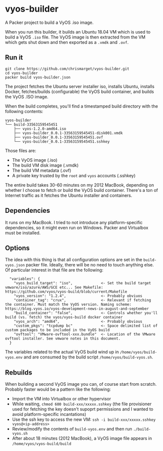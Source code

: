 # vyos-builder
A Packer project to build a VyOS .iso image.

When you run this builder, it builds an Ubuntu 18.04 VM which is used to build a VyOS `.iso` file. The VyOS image is
then extracted from the VM which gets shut down and then exported as a `.vmdk` and `.ovf`.

## Run it
```
git clone https://github.com/chrismarget/vyos-builder.git
cd vyos-builder
packer build vyos-builder.json
```

The project fetches the Ubuntu server installer iso, installs Ubuntu, installs Docker, fetches/builds (configurable)
the VyOS build container, and builds the VyOS .ISO image.

When the build completes, you'll find a timestamped build directory with the following contents:
```
vyos-builder
└── build-33563159545451
    ├── vyos-1.2.0-amd64.iso
    ├── vyos-builder_0.0.1-33563159545451-disk001.vmdk
    ├── vyos-builder_0.0.1-33563159545451.ovf
    └── vyos-builder_0.0.1-33563159545451.sshkey
```

Those files are:
* The VyOS image (.iso)
* The build VM disk image (.vmdk)
* The build VM metadata (.ovf)
* A private key trusted by the `root` and `vyos` accounts (.sshkey)

The entire build takes 30-60 minutes on my 2012 MacBook, depending on whether I choose to fetch or build the VyOS build
container. There's a ton of Internet traffic as it fetches the Ubuntu installer and containers.

## Dependencies
It runs on my MacBook. I tried to not introduce any platform-specific dependencies, so it might even run on Windows.
Packer and Virtualbox must be installed.

## Options
The idea with this thing is that all configuration options are set in the `build-vyos.json` packer file. Ideally, there
will be no need to touch anything else. Of particular interest in that file are the following:

```
  "variables": {
    "vyos_build_target": "iso",             <- Set the build target vmware/iso/azure/AWS/GCE etc... See Makefile: https://github.com/vyos/vyos-build/blob/current/Makefile
    "vyos_version": "1.2.4",                <- Probably obviuos
    "container_tag": "crux",                <- Relevant if fetching the container. Must match the VyOS version. Naming scheme: https://blog.vyos.io/vyos-development-news-in-august-and-september
    "build_container": "false",             <- Controls whether you'll build (vs. fetch) the vyos/vyos-build docker container
    "vyos_arch": "amd64",                   <- Probably obvious
    "custom_pkgs": "tcpdump bc"             <- Space delimited list of custom packages to be included in the VyOS build
    "ovftool": "VMware-ovftool-xxx.bundle"  <- Location of the VMware ovftool installer. See vmware notes in this document.
  }
````

The variables related to the actual VyOS build wind up in `/home/vyos/build-vyos.env` and are consumed by the build
script `/home/vyos/build-vyos.sh`.

## Rebuilds
When building a second VyOS image you can, of course start from scratch. Probably faster would be a pattern like the
following:
* Import the VM into Virtualbox or other hypervisor
* While waiting, `chmod 600 build-xxx/xxxxx.sshkey` (the file provisioner used for fetching the key doesn't supoprt
permissions and I wanted to avoid platform-specific incantations)
* Use the ssh key to access the new VM: `ssh -i build-xxx/xxxxx.sshkey vyos@<ip-address>`
* Review/modify the contents of `build-vyos.env` and then run `./build-vyos.sh`
* After about 18 minutes (2012 MacBook), a VyOS image file appears in `/home/vyos/vyos-build/build`
